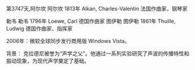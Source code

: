 第3747天,阿尔坎
阿尔坎 1813年
Alkan, Charles-Valentin 法国作曲家，钢琴家

勒韦
勒韦 1796年
Loewe, Carl 德国作曲家
图伊勒
图伊勒 1861年
Thuille, Ludwig 德国作曲家、指挥家


2006年：微软全球同步发行商用版 Windows Vista。

背景： 克拉德尼被誉为“声学之父”。他通过一系列实验研究了声波的传播特性和振动现象，为现代声学奠定了基础。
